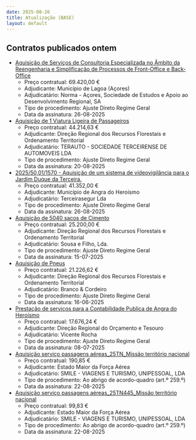 ```yaml
---
date: 2025-08-26
title: Atualização (BASE)
layout: default
---
```

## Contratos publicados ontem

* [Aquisição de Serviços de Consultoria Especializada no Âmbito da Reengenharia e Simplificação de Processos de Front-Office e Back-Office](https://www.base.gov.pt/Base4/pt/detalhe/?type=contratos&id=11659463)
  * Preço contratual: 69.420,00 €
  * Adjudicante: Município de Lagoa (Açores)
  * Adjudicatário: Norma -  Açores, Sociedade de Estudos e Apoio ao Desenvolvimento Regional, SA
  * Tipo de procedimento: Ajuste Direto Regime Geral
  * Data da assinatura: 26-08-2025
* [Aquisição de 1 Viatura Ligeira de Passageiros](https://www.base.gov.pt/Base4/pt/detalhe/?type=contratos&id=11660378)
  * Preço contratual: 44.214,63 €
  * Adjudicante: Direção Regional dos Recursos Florestais e Ordenamento Territorial
  * Adjudicatário: TERAUTO - SOCIEDADE TERCEIRENSE DE AUTOMOVEIS LDA
  * Tipo de procedimento: Ajuste Direto Regime Geral
  * Data da assinatura: 20-08-2025
* [2025/50,01/1570 - Aquisição de um sistema de vídeovigilância para o Jardim Duque da Terceira.](https://www.base.gov.pt/Base4/pt/detalhe/?type=contratos&id=11659896)
  * Preço contratual: 41.352,00 €
  * Adjudicante: Município de Angra do Heroísmo
  * Adjudicatário: Terceirasegur Lda
  * Tipo de procedimento: Ajuste Direto Regime Geral
  * Data da assinatura: 26-08-2025
* [Aquisição de 5040 sacos de Cimento](https://www.base.gov.pt/Base4/pt/detalhe/?type=contratos&id=11658213)
  * Preço contratual: 25.200,00 €
  * Adjudicante: Direção Regional dos Recursos Florestais e Ordenamento Territorial
  * Adjudicatário: Sousa e Filho, Lda.
  * Tipo de procedimento: Ajuste Direto Regime Geral
  * Data da assinatura: 15-07-2025
* [Aquisição de Pneus](https://www.base.gov.pt/Base4/pt/detalhe/?type=contratos&id=11658934)
  * Preço contratual: 21.226,62 €
  * Adjudicante: Direção Regional dos Recursos Florestais e Ordenamento Territorial
  * Adjudicatário: Branco & Cordeiro
  * Tipo de procedimento: Ajuste Direto Regime Geral
  * Data da assinatura: 16-06-2025
* [Prestação de serviços para a Contabilidade Publica de Angra do Heroísmo](https://www.base.gov.pt/Base4/pt/detalhe/?type=contratos&id=11662168)
  * Preço contratual: 17.676,24 €
  * Adjudicante: Direção Regional do Orçamento e Tesouro
  * Adjudicatário: Vicente Rocha
  * Tipo de procedimento: Ajuste Direto Regime Geral
  * Data da assinatura: 08-07-2025
* [Aquisição serviço passagens aéreas_25TN_Missão território nacional](https://www.base.gov.pt/Base4/pt/detalhe/?type=contratos&id=11658718)
  * Preço contratual: 190,85 €
  * Adjudicante: Estado Maior da Força Aérea
  * Adjudicatário: SMILE - VIAGENS E TURISMO, UNIPESSOAL, LDA
  * Tipo de procedimento: Ao abrigo de acordo-quadro (art.º 259.º)
  * Data da assinatura: 22-08-2025
* [Aquisição serviço passagens aéreas_25TN445_Missão território nacional](https://www.base.gov.pt/Base4/pt/detalhe/?type=contratos&id=11658381)
  * Preço contratual: 99,83 €
  * Adjudicante: Estado Maior da Força Aérea
  * Adjudicatário: SMILE - VIAGENS E TURISMO, UNIPESSOAL, LDA
  * Tipo de procedimento: Ao abrigo de acordo-quadro (art.º 259.º)
  * Data da assinatura: 22-08-2025

